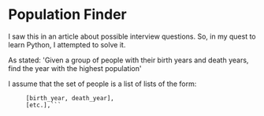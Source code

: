 # Population Finder

I saw this in an article about possible interview questions.  So, in my quest to learn Python, I attempted to solve it.  

As stated: 'Given a group of people with their birth years and death years, find the year with the highest population'

I assume that the set of people is a list of lists of the form:

  ```people = [ [birth_year, death_year],
       [birth_year, death_year],
       [etc.],```
